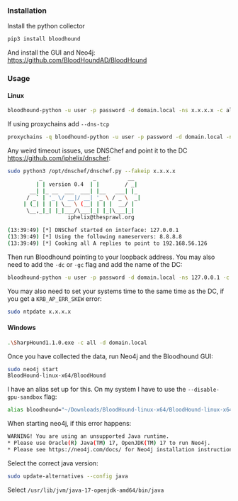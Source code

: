 ### Installation

Install the python collector

```bash
pip3 install bloodhound
```

And install the GUI and Neo4j: https://github.com/BloodHoundAD/BloodHound
### Usage

#### Linux

```bash
bloodhound-python -u user -p password -d domain.local -ns x.x.x.x -c all
```

If using proxychains add `--dns-tcp`

```bash
proxychains -q bloodhound-python -u user -p password -d domain.local -ns x.x.x.x -c alll --dns-tcp
```

Any weird timeout issues, use DNSChef and point it to the DC https://github.com/iphelix/dnschef:

```bash
sudo python3 /opt/dnschef/dnschef.py --fakeip x.x.x.x
          _                _          __  
         | | version 0.4  | |        / _| 
       __| |_ __  ___  ___| |__   ___| |_ 
      / _` | '_ \/ __|/ __| '_ \ / _ \  _|
     | (_| | | | \__ \ (__| | | |  __/ |  
      \__,_|_| |_|___/\___|_| |_|\___|_|  
                   iphelix@thesprawl.org  

(13:39:49) [*] DNSChef started on interface: 127.0.0.1
(13:39:49) [*] Using the following nameservers: 8.8.8.8
(13:39:49) [*] Cooking all A replies to point to 192.168.56.126
```

Then run Bloodhound pointing to your loopback address. You may also need to add the `-dc` or `-gc` flag and add the name of the DC:

```bash
bloodhound-python -u user -p password -d domain.local -ns 127.0.0.1 -c all -dc dc_name
```

You may also need to set your systems time to the same time as the DC, if you get a `KRB_AP_ERR_SKEW` error:

```bash
sudo ntpdate x.x.x.x
```

#### Windows

```bash
.\SharpHound1.1.0.exe -c all -d domain.local
```

Once you have collected the data, run Neo4j and the Bloodhound GUI:

```bash
sudo neo4j start
BloodHound-linux-x64/BloodHound
```

I have an alias set up for this. On my system I have to use the `--disable-gpu-sandbox` flag:

```bash
alias bloodhound="~/Downloads/BloodHound-linux-x64/BloodHound-linux-x64/BloodHound --disable-gpu-sandbox"
```

When starting neo4j, if this error happens:

```bash
WARNING! You are using an unsupported Java runtime.
* Please use Oracle(R) Java(TM) 17, OpenJDK(TM) 17 to run Neo4j.
* Please see https://neo4j.com/docs/ for Neo4j installation instructions
```

Select the correct java version:

```bash
sudo update-alternatives --config java
```

Select `/usr/lib/jvm/java-17-openjdk-amd64/bin/java`

